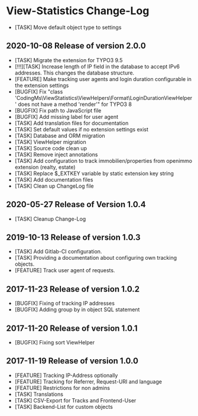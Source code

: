 # View-Statistics Change-Log

*   [TASK] Move default object type to settings

## 2020-10-08  Release of version 2.0.0

*   [TASK] Migrate the extension for TYPO3 9.5
*   [!!!][TASK] Increase length of IP field in the database to accept IPv6 addresses. This changes the database structure.
*   [FEATURE] Make tracking user agents and login duration configurable in the extension settings
*   [BUGFIX] Fix "class 'CodingMs\ViewStatistics\ViewHelpers\Format\LoginDurationViewHelper' does not have a method 'render'" for TYPO3 8
*   [BUGFIX] Fix path to JavaScript file
*   [BUGFIX] Add missing label for user agent
*   [TASK] Add translation files for documentation
*   [TASK] Set default values if no extension settings exist
*   [TASK] Database and ORM migration
*   [TASK] ViewHelper migration
*   [TASK] Source code clean up
*   [TASK] Remove inject annotations
*   [TASK] Add configuration to track immobilien/properties from openimmo extension (realty, estate)
*   [TASK] Replace $_EXTKEY variable by static extension key string
*   [TASK] Add documentation files
*   [TASK] Clean up ChangeLog file



## 2020-05-27 Release of Version 1.0.4

*   [TASK] Cleanup Change-Log



## 2019-10-13  Release of version 1.0.3

*	[TASK] Add Gitlab-CI configuration.
*	[TASK] Providing a documentation about configuring own tracking objects.
*	[FEATURE] Track user agent of requests.



## 2017-11-23  Release of version 1.0.2

*	[BUGFIX] Fixing of tracking IP addresses
*	[BUGFIX] Adding group by in object SQL statement



## 2017-11-20  Release of version 1.0.1

*	[BUGFIX] Fixing sort ViewHelper



## 2017-11-19  Release of version 1.0.0

*	[FEATURE] Tracking IP-Address optionally
*	[FEATURE] Tracking for Referrer, Request-URI and language
*	[FEATURE] Restrictions for non admins
*	[TASK] Translations
*	[TASK] CSV-Export for Tracks and Frontend-User
*	[TASK] Backend-List for custom objects
